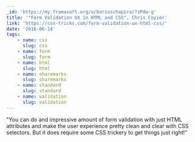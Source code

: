 ```yaml
---
_id: 'https://my.framasoft.org/u/borisschapira/?zPdw-g'
title: '"Form Validation UX in HTML and CSS", Chris Coyier'
link: 'https://css-tricks.com/form-validation-ux-html-css/'
date: '2016-06-14'
tags:
    - name: css
      slug: css
    - name: form
      slug: form
    - name: html
      slug: html
    - name: sharemarks
      slug: sharemarks
    - name: standard
      slug: standard
    - name: validation
      slug: validation
---
```


<div class="markdown"><p>&quot;You can do and impressive amount of form validation with just HTML attributes and make the user experience pretty clean and clear with CSS selectors. But it does require some CSS trickery to get things just right!&quot;
</p></div>
